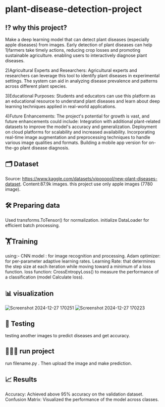 # plant-disease-detection-project


⁉️ why this project?
---------------------
Make a deep learning model that can detect plant diseases (especially apple diseases) from images.
Early detection of plant diseases can help
1)farmers take timely actions, reducing crop losses and promoting sustainable agriculture.
enabling users to interactively diagnose plant diseases.

2)Agricultural Experts and Researchers: Agricultural experts and researchers can leverage this tool to identify plant diseases in experimental settings. The system can aid in analyzing disease prevalence and patterns across different plant species.

3)Educational Purposes: Students and educators can use this platform as an educational resource to understand plant diseases and learn about deep learning techniques applied in real-world applications.

4)Future Enhancements: The project's potential for growth is vast, and future enhancements could include:
Integration with additional plant-related datasets to improve the model's accuracy and generalization. Deployment on cloud platforms for scalability and increased availability. Incorporating real-time image augmentation and preprocessing techniques to handle various image qualities and formats. Building a mobile app version for on-the-go plant disease diagnosis.

🗂️ Dataset
--------------
 Source: https://www.kaggle.com/datasets/vipoooool/new-plant-diseases-dataset.
 Content:87.9k images.
 this project use only apple images (7780 image).

 🛠️ Preparing data
 ------------------
 Used transforms.ToTensor() for normalization.
 initialize DataLoader for efficient batch processing.

🏋️Training
------------------
using:- 
CNN model : for image recognition and processing.
Adam optimizer: for per-parameter adaptive learning rates.
Learning Rate: that determines the step size at each iteration while moving toward a minimum of a loss function.
loss function: CrossEntropyLoss() to measure the performance of a classification (model Calculate loss).

📊 visualization
------------------
![Screenshot 2024-12-27 170251](https://github.com/user-attachments/assets/c68a9887-612b-4920-8023-2b768f748172)
![Screenshot 2024-12-27 170223](https://github.com/user-attachments/assets/c3d502fc-81fb-4994-a24a-e8584f4c138f)



🧪 Testing
-----------------
testing another images to predict diseases and get accuracy.

🏃‍♂️‍➡️ run project
------------------------
run filename.py .
Then  upload the image and make prediction.

📈 Results
---------------------
Accuracy: Achieved above 95% accuracy on the validation dataset.
Confusion Matrix: Visualized the performance of the model across classes.



